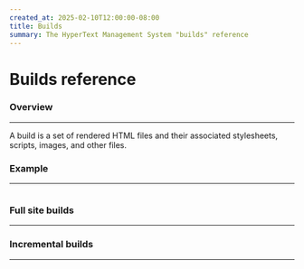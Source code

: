 ```yaml
---
created_at: 2025-02-10T12:00:00-08:00
title: Builds
summary: The HyperText Management System "builds" reference
---
```


# Builds reference

<auto-toc selectors='h3,h4,h5,h6,dl dt'></auto-toc>

### Overview
------------

A build is a set of rendered HTML files and their associated stylesheets, scripts, images, and other files.

### Example
-----------


```plaintext

```

### Full site builds
--------------------

### Incremental builds
----------------------


<!-- Links -->
